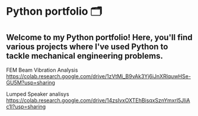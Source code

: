 # Python portfolio 🗂️
## Welcome to my Python portfolio! Here, you'll find various projects where I've used Python to tackle mechanical engineering problems.

FEM Beam Vibration Analysis
https://colab.research.google.com/drive/1zVtMi_B9vAk3Yj6iJnXRlquwHSe-GU5M?usp=sharing

Lumped Speaker analisys
https://colab.research.google.com/drive/14zsIvxOXTEhBisqxSznYmxrl5JliAc1l?usp=sharing
